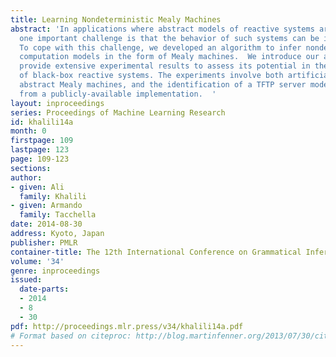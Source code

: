 ```yaml
---
title: Learning Nondeterministic Mealy Machines
abstract: 'In applications where abstract models of reactive systems are to be inferred,
  one important challenge is that the behavior of such systems can be inherently nondeterministic.
  To cope with this challenge, we developed an algorithm to infer nondeterministic
  computation models in the form of Mealy machines.  We introduce our approach and
  provide extensive experimental results to assess its potential in the identification
  of black-box reactive systems. The experiments involve both artificially-generated
  abstract Mealy machines, and the identification of a TFTP server model starting
  from a publicly-available implementation.  '
layout: inproceedings
series: Proceedings of Machine Learning Research
id: khalili14a
month: 0
firstpage: 109
lastpage: 123
page: 109-123
sections: 
author:
- given: Ali
  family: Khalili
- given: Armando
  family: Tacchella
date: 2014-08-30
address: Kyoto, Japan
publisher: PMLR
container-title: The 12th International Conference on Grammatical Inference
volume: '34'
genre: inproceedings
issued:
  date-parts:
  - 2014
  - 8
  - 30
pdf: http://proceedings.mlr.press/v34/khalili14a.pdf
# Format based on citeproc: http://blog.martinfenner.org/2013/07/30/citeproc-yaml-for-bibliographies/
---
```

